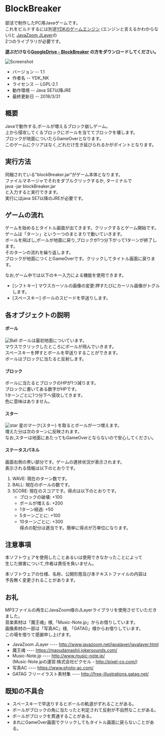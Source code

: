 # BlockBreaker
部活で制作したPC用Javaゲームです。  
これをビルドするには別途[YDKのゲームエンジン](https://github.com/ydk-nk/SimpleGameFramework) (エンジンと言えるかわからない)と
[JavaZoom JLayer](http://www.javazoom.net/javalayer/javalayer.html)の  
2つのライブラリが必要です。  
  
**遊ぶだけなら[GoogleDrive - BlockBreaker](https://drive.google.com/drive/folders/1AJAGSFdX3n3XmBeBeH5ZCQFZIw4WAhf1?usp=sharing)
の方をダウンロードしてください。**

![Screenshot](https://user-images.githubusercontent.com/33191176/38160887-69fb2e30-34ff-11e8-8a68-d6b9a2239be4.png)

* バージョン -- 1.1  
* 作者名 -- YDK_NK  
* ライセンス -- LGPL-2.1  
* 動作環境 -- Java SE7以降JRE  
* 最終更新日 -- 2018/3/31  

## 概要
  Javaで動作する,ボールが増えるブロック崩しゲーム。  
  上から侵攻してくるブロックにボールを当ててブロックを壊します。  
  ブロックが地面についたらGameOverとなります。  
  このゲームにクリアはなく,どれだけ生き延びられるかがポイントとなります。  

## 実行方法
  同梱されている"blockBreaker.jar"がゲーム本体となります。  
  ファイルマネージャでそれをダブルクリックするか, ターミナルで  
          java -jar blockBreaker.jar  
  と入力すると実行できます。  
  実行にはjava SE7以降のJREが必要です。  


## ゲームの流れ
  ゲームを始めるとタイトル画面が出てきます。クリックするとゲーム開始です。  
  ゲームは「ターン」という一つのまとまりで動いていきます。  
  ボールを飛ばし,ボールが地面に戻り,ブロックが1つ分下がって1ターンが終了します。  
  そのターンの流れを繰り返します。  
  ブロックが地面につくとGameOverです。クリックしてタイトル画面に戻ります。  
  
  なお,ゲーム中では以下のキー入力による機能を使用できます。
  * [シフトキー]  マウスカーソルの画像の変更:押すたびにカーソル画像がトグルします。
  * [スペースキー] ボールのスピードを早送りします。

## 各オブジェクトの説明
#### ボール
  ![Ball](../myGame/resources/ball.png)
  ボールは最初地面についています。  
  マウスでクリックしたところにボールが飛んでいきます。  
  スペースキーを押すとボールを早送りすることができます。  
  ボールはブロックに当たると反射します。  

#### ブロック
  ボールに当たるとブロックのHPが1つ減ります。  
  ブロックに書いてある数字がHPです。  
  1ターンごとに1つ分下へ侵攻してきます。  
  色に意味はありません。
  
#### スター
  ![star](../myGame/resources/bonusPanel.png)
  星のマーク(スター) を取るとボールが一つ増えます。  
  増えた分は次のターンに反映されます。  
  なお,スターは地面にあたってもGameOverとならないので安心してください。  

#### ステータスパネル
  画面右側の黒い部分です。ゲームの進捗状況が表示されます。  
  表示される情報は以下のとおりです。  
  1. WAVE:  現在のターン数です。  
  1. BALL:  現在のボールの数です。  
  1. SCORE: 現在のスコアです。得点は以下のとおりです。  
      * ブロックの破壊: +100  
      * ボールが増える: +200  
      * 1ターン経過:    +50  
      * 5ターンごとに:  +100  
      * 10ターンごとに: +300  
    得点の配分は適当です。簡単に得点が万単位になります。  

## 注意事項
  本ソフトウェアを使用したことあるいは使用できなかったことによって  
  生じた損害について,作者は責任を負いません。  
	
  本ソフトウェアの仕様、名称、公開形態及び本テキストファイルの内容は  
  予告無く変更されることがあります。  

## お礼
  MP3ファイルの再生にJavaZoom様のJLayerライブラリを使用させていただきました。  
  音楽素材は「魔王魂」様,「Music-Note.jp」からお借りしています。  
  画像素材の一部は「写真AC」様, 「GATAG」様からお借りしています。  
  この場を借りて感謝申し上げます。
   * JavaZoom JLayer ----  http://www.javazoom.net/javalayer/javalayer.html
   * 魔王魂          ----  https://maoudamashii.jokersounds.com/ 
   * Music-Note.jp   ----  http://www.music-note.jp/  
     (Music-Note.jpの運営:株式会社ピクセル - http://pixel-co.com/)  
   * 写真AC          ----  https://www.photo-ac.com/  
   * GATAG フリーイラスト素材集 ---- http://free-illustrations.gatag.net/  

## 既知の不具合
  * スペースキーで早送りするとボールの軌道がずれることがある。  
  * ボールがブロックの角に当たったと判定されて反射が不自然なことがある。  
  * ボールがブロックを貫通することがある。  
  * まれにGameOver画面でクリックしてもタイトル画面に戻らないことがある。  

